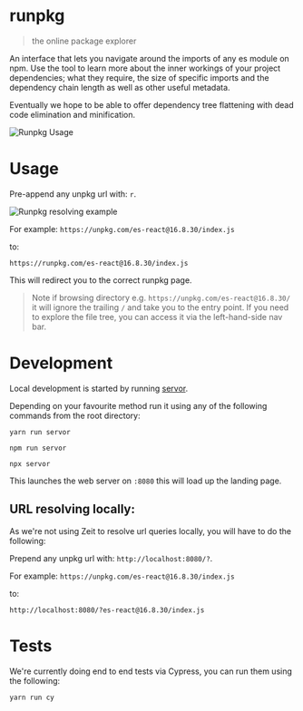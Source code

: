# runpkg

> the online package explorer

An interface that lets you navigate around the imports of any es module on npm. Use the tool to learn more about the inner workings of your project dependencies; what they require, the size of specific imports and the dependency chain length as well as other useful metadata.

Eventually we hope to be able to offer dependency tree flattening with dead code elimination and minification.

![Runpkg Usage](https://user-images.githubusercontent.com/21056165/57319197-f584dd80-70f3-11e9-9fc1-7e208a957ddb.gif)

# Usage

Pre-append any unpkg url with: `r`.

![Runpkg resolving example](https://user-images.githubusercontent.com/21056165/57318579-91ade500-70f2-11e9-8f32-8a0b3c6b1e18.gif)

For example: `https://unpkg.com/es-react@16.8.30/index.js`

to:

`https://runpkg.com/es-react@16.8.30/index.js`

This will redirect you to the correct runpkg page.

> Note if browsing directory e.g. `https://unpkg.com/es-react@16.8.30/` it will ignore the trailing `/` and take you to the entry point. If you need to explore the file tree, you can access it via the left-hand-side nav bar. 

# Development

Local development is started by running [servor](https://github.com/lukejacksonn/servor).

Depending on your favourite method run it using any of the following commands from the root directory:

`yarn run servor`

`npm run servor`

`npx servor`

This launches the web server on `:8080` this will load up the landing page.

## URL resolving locally:

As we're not using Zeit to resolve url queries locally, you will have to do the following:

Prepend any unpkg url with: `http://localhost:8080/?`.

For example: `https://unpkg.com/es-react@16.8.30/index.js`

to:

`http://localhost:8080/?es-react@16.8.30/index.js`

# Tests

We're currently doing end to end tests via Cypress, you can run them using the following:

`yarn run cy`
